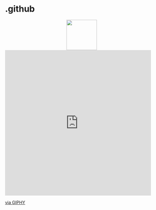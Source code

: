 # .github
<div id="header" align="center">
  <img src="https://giphy.com/embed/HwBlFQZFcAoUcPHZdX" width="100"/>
</div>
<iframe src="https://giphy.com/embed/HwBlFQZFcAoUcPHZdX" width="480" height="480" frameBorder="0" class="giphy-embed" allowFullScreen></iframe><p><a href="https://giphy.com/stickers/GDevs-sticker-community-google-HwBlFQZFcAoUcPHZdX">via GIPHY</a></p>
